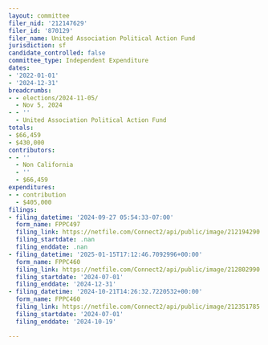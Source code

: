 ```yaml
---
layout: committee
filer_nid: '212147629'
filer_id: '870129'
filer_name: United Association Political Action Fund
jurisdiction: sf
candidate_controlled: false
committee_type: Independent Expenditure
dates:
- '2022-01-01'
- '2024-12-31'
breadcrumbs:
- - elections/2024-11-05/
  - Nov 5, 2024
- - ''
  - United Association Political Action Fund
totals:
- $66,459
- $430,000
contributors:
- - ''
  - Non California
  - ''
  - $66,459
expenditures:
- - contribution
  - $405,000
filings:
- filing_datetime: '2024-09-27 05:54:33-07:00'
  form_name: FPPC497
  filing_link: https://netfile.com/Connect2/api/public/image/212194290
  filing_startdate: .nan
  filing_enddate: .nan
- filing_datetime: '2025-01-15T17:12:46.7092996+00:00'
  form_name: FPPC460
  filing_link: https://netfile.com/Connect2/api/public/image/212802990
  filing_startdate: '2024-07-01'
  filing_enddate: '2024-12-31'
- filing_datetime: '2024-10-21T14:26:32.7220532+00:00'
  form_name: FPPC460
  filing_link: https://netfile.com/Connect2/api/public/image/212351785
  filing_startdate: '2024-07-01'
  filing_enddate: '2024-10-19'

---
```

